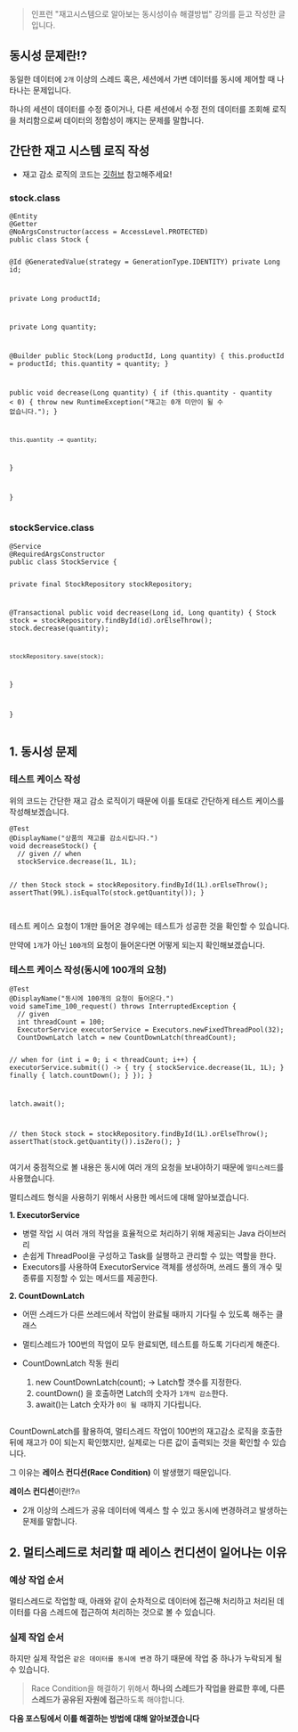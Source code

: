 <blockquote>
<p>인프런 &quot;재고시스템으로 알아보는 동시성이슈 해결방법&quot; 강의를 듣고 작성한 글입니다.</p>
</blockquote>
<h2 id="동시성-문제란">동시성 문제란!?</h2>
<p>동일한 데이터에 <code>2개</code> 이상의 스레드 혹은, 세션에서 가변 데이터를 동시에 제어할 때 나타나는 문제입니다.</p>
<p>하나의 세션이 데이터를 수정 중이거나, 다른 세션에서 수정 전의 데이터를 조회해 로직을 처리함으로써 데이터의 정합성이 깨지는 문제를 말합니다.</p>
<h2 id="간단한-재고-시스템-로직-작성">간단한 재고 시스템 로직 작성</h2>
<ul>
<li>재고 감소 로직의 코드는 <a href="https://github.com/kdmin0706/concurrentStock">깃허브</a> 참고해주세요!</li>
</ul>
<h3 id="stockclass">stock.class</h3>
<pre><code class="language-java">@Entity
@Getter
@NoArgsConstructor(access = AccessLevel.PROTECTED)
public class Stock {

  @Id
  @GeneratedValue(strategy = GenerationType.IDENTITY)
  private Long id;

  private Long productId;

  private Long quantity;

  @Builder
  public Stock(Long productId, Long quantity) {
    this.productId = productId;
    this.quantity = quantity;
  }

  public void decrease(Long quantity) {
    if (this.quantity - quantity &lt; 0) {
      throw new RuntimeException(&quot;재고는 0개 미만이 될 수 없습니다.&quot;);
    }

    this.quantity -= quantity;
  }

}</code></pre>
<h3 id="stockserviceclass">stockService.class</h3>
<pre><code class="language-java">@Service
@RequiredArgsConstructor
public class StockService {

  private final StockRepository stockRepository;

  @Transactional
  public void decrease(Long id, Long quantity) {
    Stock stock = stockRepository.findById(id).orElseThrow();
    stock.decrease(quantity);

    stockRepository.save(stock);
  }

}</code></pre>
<h2 id="1-동시성-문제">1. 동시성 문제</h2>
<h3 id="테스트-케이스-작성">테스트 케이스 작성</h3>
<p>위의 코드는 간단한 재고 감소 로직이기 때문에 이를 토대로 간단하게 테스트 케이스를 작성해보겠습니다.</p>
<pre><code class="language-java">@Test
@DisplayName(&quot;상품의 재고를 감소시킵니다.&quot;)
void decreaseStock() {
  // given // when
  stockService.decrease(1L, 1L);

  // then
  Stock stock = stockRepository.findById(1L).orElseThrow();
  assertThat(99L).isEqualTo(stock.getQuantity());
}</code></pre>
<p><img alt="" src="https://velog.velcdn.com/images/kdmin0706/post/d9e535e9-e918-416e-8b91-242e000f11b5/image.png" /></p>
<p>테스트 케이스 요청이 1개만 들어온 경우에는 테스트가 성공한 것을 확인할 수 있습니다.</p>
<p>만약에 <code>1개</code>가 아닌 <code>100개</code>의 요청이 들어온다면 어떻게 되는지 확인해보겠습니다.</p>
<h3 id="테스트-케이스-작성동시에-100개의-요청">테스트 케이스 작성(동시에 100개의 요청)</h3>
<pre><code class="language-java">@Test
@DisplayName(&quot;동시에 100개의 요청이 들어온다.&quot;)
void sameTime_100_request() throws InterruptedException {
  // given
  int threadCount = 100;
  ExecutorService executorService = Executors.newFixedThreadPool(32);
  CountDownLatch latch = new CountDownLatch(threadCount);

  // when
  for (int i = 0; i &lt; threadCount; i++) {
    executorService.submit(() -&gt; {
      try {
        stockService.decrease(1L, 1L);
      } finally {
        latch.countDown();
      }
    });
  }

  latch.await();

  // then
  Stock stock = stockRepository.findById(1L).orElseThrow();
  assertThat(stock.getQuantity()).isZero();
}</code></pre>
<p>여기서 중점적으로 볼 내용은 동시에 여러 개의 요청을 보내야하기 때문에 <code>멀티스레드</code>를 사용했습니다. </p>
<p>멀티스레드 형식을 사용하기 위해서 사용한 메서드에 대해 알아보겠습니다.</p>
<p><strong>1. ExecutorService</strong></p>
<ul>
<li>병렬 작업 시 여러 개의 작업을 효율적으로 처리하기 위해 제공되는 Java 라이브러리</li>
<li>손쉽게 ThreadPool을 구성하고 Task를 실행하고 관리할 수 있는 역할을 한다.</li>
<li>Executors를 사용하여 ExecutorService 객체를 생성하며, 쓰레드 풀의 개수 및 종류를 지정할 수 있는 메서드를 제공한다.</li>
</ul>
<p><strong>2. CountDownLatch</strong></p>
<ul>
<li><p>어떤 스레드가 다른 쓰레드에서 작업이 완료될 때까지 기다릴 수 있도록 해주는 클래스</p>
</li>
<li><p>멀티스레드가 100번의 작업이 모두 완료되면, 테스트를 하도록 기다리게 해준다.</p>
</li>
<li><p>CountDownLatch 작동 원리</p>
<ol>
<li>new CountDownLatch(count); -&gt; Latch할 갯수를 지정한다.</li>
<li>countDown() 을 호출하면 Latch의 숫자가 <code>1개씩 감소</code>한다.</li>
<li>await()는 Latch 숫자가 <code>0이 될 때</code>까지 기다립니다. </li>
</ol>
<p><img alt="" src="https://velog.velcdn.com/images/kdmin0706/post/d3c4d176-a34f-434c-8ca1-fe854475b453/image.png" /></p>
</li>
</ul>
<p>CountDownLatch를 활용하여, 멀티스레드 작업이 100번의 재고감소 로직을 호출한 뒤에 재고가 0이 되는지 확인했지만, 실제로는 다른 값이 출력되는 것을 확인할 수 있습니다.</p>
<p>그 이유는 <strong>레이스 컨디션(Race Condition)</strong> 이 발생했기 때문입니다.</p>
<p><strong>레이스 컨디션</strong>이란!?🔥</p>
<ul>
<li>2개 이상의 스레드가 공유 데이터에 엑세스 할 수 있고 동시에 변경하려고 발생하는 문제를 말합니다.</li>
</ul>
<h2 id="2-멀티스레드로-처리할-때-레이스-컨디션이-일어나는-이유">2. 멀티스레드로 처리할 때 레이스 컨디션이 일어나는 이유</h2>
<h3 id="예상-작업-순서">예상 작업 순서</h3>
<p>멀티스레드로 작업할 때, 아래와 같이 순차적으로 데이터에 접근해 처리하고 처리된 데이터를 다음 스레드에 접근하여 처리하는 것으로 볼 수 있습니다.
<img alt="" src="https://velog.velcdn.com/images/kdmin0706/post/7a587b5e-fb82-44e2-8f0c-782f7b2fac18/image.png" /></p>
<h3 id="실제-작업-순서">실제 작업 순서</h3>
<p>하지만 실제 작업은 <code>같은 데이터를 동시에 변경</code> 하기 때문에 작업 중 하나가 누락되게 될 수 있습니다.
<img alt="" src="https://velog.velcdn.com/images/kdmin0706/post/22132980-a29a-466a-b2c5-c7044b6fbcb6/image.png" /></p>
<blockquote>
<p>Race Condition을 해결하기 위해서
<strong>하나의 스레드가 작업을 완료한 후에, 다른 스레드가 공유된 자원에 접근</strong>하도록 해야합니다.</p>
</blockquote>
<p><strong>다음 포스팅에서 이를 해결하는 방법에 대해 알아보겠습니다</strong></p>
